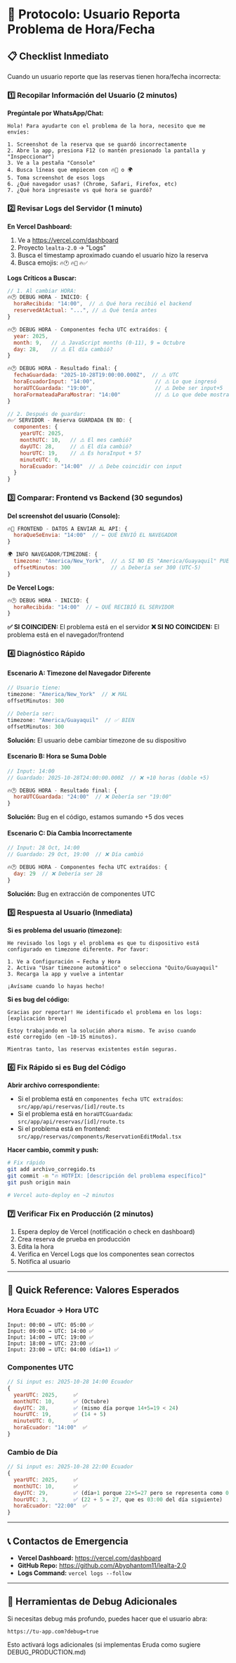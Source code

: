 # 🚨 Protocolo: Usuario Reporta Problema de Hora/Fecha

## 📋 Checklist Inmediato

Cuando un usuario reporte que las reservas tienen hora/fecha incorrecta:

### 1️⃣ Recopilar Información del Usuario (2 minutos)

**Pregúntale por WhatsApp/Chat:**

```
Hola! Para ayudarte con el problema de la hora, necesito que me envíes:

1. Screenshot de la reserva que se guardó incorrectamente
2. Abre la app, presiona F12 (o mantén presionado la pantalla y "Inspeccionar")
3. Ve a la pestaña "Console"
4. Busca líneas que empiecen con 🔥📱 o 🌍
5. Toma screenshot de esos logs
6. ¿Qué navegador usas? (Chrome, Safari, Firefox, etc)
7. ¿Qué hora ingresaste vs qué hora se guardó?
```

### 2️⃣ Revisar Logs del Servidor (1 minuto)

**En Vercel Dashboard:**
1. Ve a https://vercel.com/dashboard
2. Proyecto `lealta-2.0` → "Logs"
3. Busca el timestamp aproximado cuando el usuario hizo la reserva
4. Busca emojis: `🔥🕐` `🔥📅` `🔥✅`

**Logs Críticos a Buscar:**

```javascript
// 1. Al cambiar HORA:
🔥🕐 DEBUG HORA - INICIO: {
  horaRecibida: "14:00",  // ⚠️ Qué hora recibió el backend
  reservedAtActual: "...", // ⚠️ Qué tenía antes
}

🔥🕐 DEBUG HORA - Componentes fecha UTC extraídos: {
  year: 2025,
  month: 9,   // ⚠️ JavaScript months (0-11), 9 = Octubre
  day: 28,    // ⚠️ El día cambió?
}

🔥🕐 DEBUG HORA - Resultado final: {
  fechaGuardada: "2025-10-28T19:00:00.000Z",  // ⚠️ UTC
  horaEcuadorInput: "14:00",                   // ⚠️ Lo que ingresó
  horaUTCGuardada: "19:00",                    // ⚠️ Debe ser input+5
  horaFormateadaParaMostrar: "14:00"           // ⚠️ Lo que debe mostrar
}

// 2. Después de guardar:
🔥✅ SERVIDOR - Reserva GUARDADA EN BD: {
  componentes: {
    yearUTC: 2025,
    monthUTC: 10,   // ⚠️ El mes cambió?
    dayUTC: 28,     // ⚠️ El día cambió?
    hourUTC: 19,    // ⚠️ Es horaInput + 5?
    minuteUTC: 0,
    horaEcuador: "14:00"  // ⚠️ Debe coincidir con input
  }
}
```

### 3️⃣ Comparar: Frontend vs Backend (30 segundos)

**Del screenshot del usuario (Console):**
```javascript
🔥📱 FRONTEND - DATOS A ENVIAR AL API: {
  horaQueSeEnvia: "14:00"  // ← QUÉ ENVIÓ EL NAVEGADOR
}

🌍 INFO NAVEGADOR/TIMEZONE: {
  timezone: "America/New_York",  // ⚠️ SI NO ES "America/Guayaquil" PUEDE SER EL PROBLEMA
  offsetMinutos: 300             // ⚠️ Debería ser 300 (UTC-5)
}
```

**De Vercel Logs:**
```javascript
🔥🕐 DEBUG HORA - INICIO: {
  horaRecibida: "14:00"  // ← QUÉ RECIBIÓ EL SERVIDOR
}
```

**✅ SI COINCIDEN:** El problema está en el servidor
**❌ SI NO COINCIDEN:** El problema está en el navegador/frontend

### 4️⃣ Diagnóstico Rápido

#### Escenario A: Timezone del Navegador Diferente
```javascript
// Usuario tiene:
timezone: "America/New_York"  // ❌ MAL
offsetMinutos: 300

// Debería ser:
timezone: "America/Guayaquil"  // ✅ BIEN
offsetMinutos: 300
```

**Solución:** El usuario debe cambiar timezone de su dispositivo

#### Escenario B: Hora se Suma Doble
```javascript
// Input: 14:00
// Guardado: 2025-10-28T24:00:00.000Z  // ❌ +10 horas (doble +5)

🔥🕐 DEBUG HORA - Resultado final: {
  horaUTCGuardada: "24:00"  // ❌ Debería ser "19:00"
}
```

**Solución:** Bug en el código, estamos sumando +5 dos veces

#### Escenario C: Día Cambia Incorrectamente
```javascript
// Input: 28 Oct, 14:00
// Guardado: 29 Oct, 19:00  // ❌ Día cambió

🔥🕐 DEBUG HORA - Componentes fecha UTC extraídos: {
  day: 29  // ❌ Debería ser 28
}
```

**Solución:** Bug en extracción de componentes UTC

### 5️⃣ Respuesta al Usuario (Inmediata)

**Si es problema del usuario (timezone):**
```
He revisado los logs y el problema es que tu dispositivo está 
configurado en timezone diferente. Por favor:

1. Ve a Configuración → Fecha y Hora
2. Activa "Usar timezone automático" o selecciona "Quito/Guayaquil"
3. Recarga la app y vuelve a intentar

¡Avísame cuando lo hayas hecho!
```

**Si es bug del código:**
```
Gracias por reportar! He identificado el problema en los logs:
[explicación breve]

Estoy trabajando en la solución ahora mismo. Te aviso cuando 
esté corregido (en ~10-15 minutos).

Mientras tanto, las reservas existentes están seguras.
```

### 6️⃣ Fix Rápido si es Bug del Código

**Abrir archivo correspondiente:**
- Si el problema está en `componentes fecha UTC extraídos`: `src/app/api/reservas/[id]/route.ts`
- Si el problema está en `horaUTCGuardada`: `src/app/api/reservas/[id]/route.ts`
- Si el problema está en frontend: `src/app/reservas/components/ReservationEditModal.tsx`

**Hacer cambio, commit y push:**
```bash
# Fix rápido
git add archivo_corregido.ts
git commit -m "🔥 HOTFIX: [descripción del problema específico]"
git push origin main

# Vercel auto-deploy en ~2 minutos
```

### 7️⃣ Verificar Fix en Producción (2 minutos)

1. Espera deploy de Vercel (notificación o check en dashboard)
2. Crea reserva de prueba en producción
3. Edita la hora
4. Verifica en Vercel Logs que los componentes sean correctos
5. Notifica al usuario

---

## 🎯 Quick Reference: Valores Esperados

### Hora Ecuador → Hora UTC
```
Input: 00:00 → UTC: 05:00 ✅
Input: 09:00 → UTC: 14:00 ✅
Input: 14:00 → UTC: 19:00 ✅
Input: 18:00 → UTC: 23:00 ✅
Input: 23:00 → UTC: 04:00 (día+1) ✅
```

### Componentes UTC
```javascript
// Si input es: 2025-10-28 14:00 Ecuador
{
  yearUTC: 2025,     ✅
  monthUTC: 10,      ✅ (Octubre)
  dayUTC: 28,        ✅ (mismo día porque 14+5=19 < 24)
  hourUTC: 19,       ✅ (14 + 5)
  minuteUTC: 0,      ✅
  horaEcuador: "14:00"  ✅
}
```

### Cambio de Día
```javascript
// Si input es: 2025-10-28 22:00 Ecuador
{
  yearUTC: 2025,     ✅
  monthUTC: 10,      ✅
  dayUTC: 29,        ✅ (día+1 porque 22+5=27 pero se representa como 03:00 del día siguiente)
  hourUTC: 3,        ✅ (22 + 5 = 27, que es 03:00 del día siguiente)
  horaEcuador: "22:00"  ✅
}
```

---

## 📞 Contactos de Emergencia

- **Vercel Dashboard:** https://vercel.com/dashboard
- **GitHub Repo:** https://github.com/Abyphantom11/lealta-2.0
- **Logs Command:** `vercel logs --follow`

---

## 🔧 Herramientas de Debug Adicionales

Si necesitas debug más profundo, puedes hacer que el usuario abra:
```
https://tu-app.com?debug=true
```

Esto activará logs adicionales (si implementas Eruda como sugiere DEBUG_PRODUCTION.md)
